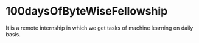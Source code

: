 # 100daysOfByteWiseFellowship
It is a remote internship in which we get tasks of machine learning on daily basis.
